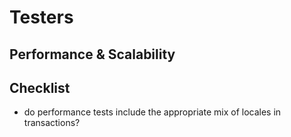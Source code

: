 
[//]: # (Copyright 2020, Robert Collins and the i18n-book contributors.)

# Testers
## Performance & Scalability


## Checklist
 - do performance tests include the appropriate mix of locales in transactions?